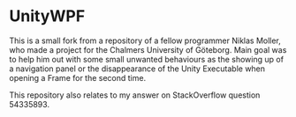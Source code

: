 # UnityWPF

This is a  small fork from a repository of a fellow programmer Niklas Moller, who made a project for the Chalmers University of Göteborg. Main goal was to help him out with some small unwanted behaviours as the showing up of a navigation panel or the disappearance of the Unity Executable when opening a Frame for the second time. 

This repository also relates to my answer on StackOverflow question 54335893. 
